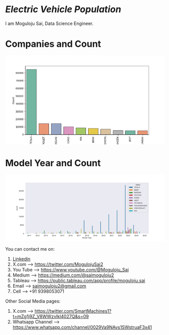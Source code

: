 # ***Electric Vehicle Population***

I am Moguloju Sai, Data Science Engineer.
# Companies and Count
![image alt](https://github.com/Saimoguloju/Electric-Vehicle-Population/blob/master/Companies%20%26%20Count.png)
# Model Year and Count
![image alt](https://github.com/Saimoguloju/Electric-Vehicle-Population/blob/master/Model%20Year%20%26%20Count.png)

You can contact me on:
1. [Linkedin](https://www.linkedin.com/in/moguloju-sai-2b060b228)
2. X.com --> https://twitter.com/MogulojuSai2
3. You Tube --> https://www.youtube.com/@Moguloju_Sai
4. Medium --> https://medium.com/@saimoguloju2
5. Tableau --> https://public.tableau.com/app/profile/moguloju.sai
6. Email --> saimoguloju2@gmail.com
7. Cell --> +91 9398053071

Other Social Media pages:
1. X.com --> https://twitter.com/SmartMachines1?t=mZg1j9Z_V8WWzvlkl4027Q&s=09
2. Whatsapp Channel --> https://www.whatsapp.com/channel/0029Va9NAvs1SWstruaF3x41
